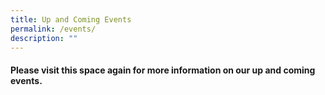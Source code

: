 ```yaml
---
title: Up and Coming Events
permalink: /events/
description: ""
---
```

#### Please visit this space again for more information on our up and coming events.